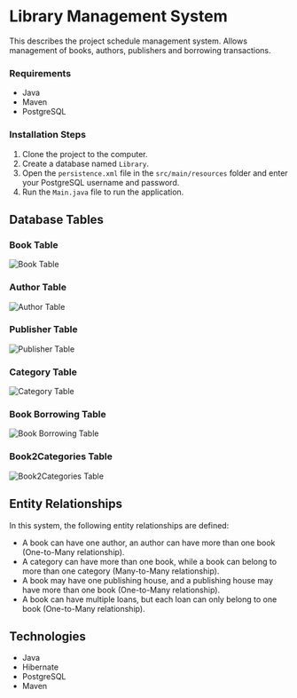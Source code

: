 # Library Management System

This describes the project schedule management system. Allows management of books, authors, publishers and borrowing transactions.

### Requirements

- Java 
- Maven
- PostgreSQL

### Installation Steps
1. Clone the project to the computer.
2. Create a database named `Library`.
3. Open the `persistence.xml` file in the `src/main/resources` folder and enter your PostgreSQL username and password.
4. Run the `Main.java` file to run the application.

## Database Tables

### Book Table

![Book Table](Library_Table_Pic/book_table.png)

### Author Table

![Author Table](Library_Table_Pic/authors_table.png)

### Publisher Table

![Publisher Table](Library_Table_Pic/publisher_table.png)

### Category Table

![Category Table](Library_Table_Pic/category_table.png)

### Book Borrowing Table

![Book Borrowing Table](Library_Table_Pic/book_borrowing_table.png)

### Book2Categories Table

![Book2Categories Table](Library_Table_Pic/book2categories_table.png)

## Entity Relationships

In this system, the following entity relationships are defined:
- A book can have one author, an author can have more than one book (One-to-Many relationship).
- A category can have more than one book, while a book can belong to more than one category (Many-to-Many relationship).
- A book may have one publishing house, and a publishing house may have more than one book (One-to-Many relationship).
- A book can have multiple loans, but each loan can only belong to one book (One-to-Many relationship).

## Technologies
- Java
- Hibernate
- PostgreSQL
- Maven